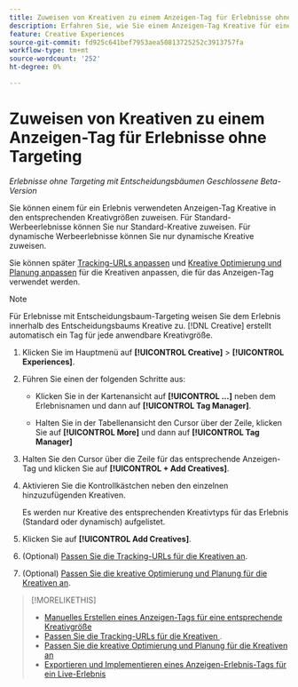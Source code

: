 ```yaml
---
title: Zuweisen von Kreativen zu einem Anzeigen-Tag für Erlebnisse ohne Targeting
description: Erfahren Sie, wie Sie einem Anzeigen-Tag Kreative für eine bestimmte Kreativgröße zuweisen.
feature: Creative Experiences
source-git-commit: fd925c641bef7953aea50813725252c3913757fa
workflow-type: tm+mt
source-wordcount: '252'
ht-degree: 0%

---
```


# Zuweisen von Kreativen zu einem Anzeigen-Tag für Erlebnisse ohne Targeting

*Erlebnisse ohne Targeting mit Entscheidungsbäumen*
*Geschlossene Beta-Version*

Sie können einem für ein Erlebnis verwendeten Anzeigen-Tag Kreative in den entsprechenden Kreativgrößen zuweisen. Für Standard-Werbeerlebnisse können Sie nur Standard-Kreative zuweisen. Für dynamische Werbeerlebnisse können Sie nur dynamische Kreative zuweisen.<!-- Clarify what this does. It adds the image to the experience, but how does optimization work with multiple ad tags? -->

Sie können später [Tracking-URLs anpassen](experience-tracking-urls-no-targeting.md) und [Kreative Optimierung und Planung anpassen](experience-optimization-scheduling-no-targeting.md) für die Kreativen anpassen, die für das Anzeigen-Tag verwendet werden.

>[!NOTE]
>
>Für Erlebnisse mit Entscheidungsbaum-Targeting weisen Sie dem Erlebnis innerhalb des Entscheidungsbaums Kreative zu. [!DNL Creative] erstellt automatisch ein Tag für jede anwendbare Kreativgröße.

1. Klicken Sie im Hauptmenü auf **[!UICONTROL Creative]** > **[!UICONTROL Experiences]**.

1. Führen Sie einen der folgenden Schritte aus:

   * Klicken Sie in der Kartenansicht auf **[!UICONTROL ...]** neben dem Erlebnisnamen und dann auf **[!UICONTROL Tag Manager]**.

   * Halten Sie in der Tabellenansicht den Cursor über der Zeile, klicken Sie auf **[!UICONTROL More]** und dann auf **[!UICONTROL Tag Manager]**

1. Halten Sie den Cursor über die Zeile für das entsprechende Anzeigen-Tag und klicken Sie auf **[!UICONTROL + Add Creatives]**. <!-- Tag Manager has only a list view, but no card view, as of 2/2. -->

1. Aktivieren Sie die Kontrollkästchen neben den einzelnen hinzuzufügenden Kreativen.

   Es werden nur Kreative des entsprechenden Kreativtyps für das Erlebnis (Standard oder dynamisch) aufgelistet.

1. Klicken Sie auf **[!UICONTROL Add Creatives]**.

1. (Optional) [Passen Sie die Tracking-URLs für die Kreativen an](experience-tracking-urls-no-targeting.md).

1. (Optional) [Passen Sie die kreative Optimierung und Planung für die Kreativen an](experience-optimization-scheduling-no-targeting.md).

>[!MORELIKETHIS]
>* [Manuelles Erstellen eines Anzeigen-Tags für eine entsprechende Kreativgröße](experience-tag-create-manually.md)
>* [Passen Sie die Tracking-URLs für die Kreativen ](experience-tracking-urls-no-targeting.md).
>* [Passen Sie die kreative Optimierung und Planung für die Kreativen an](experience-optimization-scheduling-no-targeting.md)
>* [Exportieren und Implementieren eines Anzeigen-Erlebnis-Tags für ein Live-Erlebnis](experience-tag-export.md)
